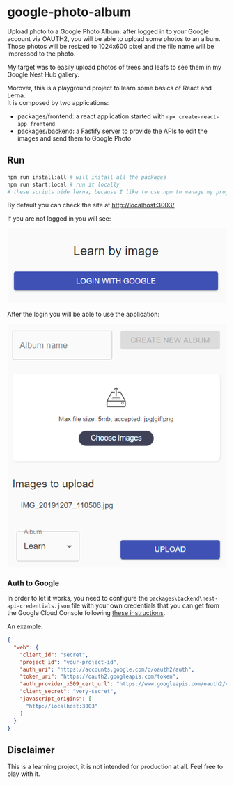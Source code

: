 # google-photo-album

Upload photo to a Google Photo Album: after logged in to your Google account via OAUTH2, you will be able to upload some photos to an album.  
Those photos will be resized to 1024x600 pixel and the file name will be impressed to the photo.

My target was to easily upload photos of trees and leafs to see them in my Google Nest Hub gallery.

Morover, this is a playground project to learn some basics of React and Lerna.  
It is composed by two applications:

- packages/frontend: a react application started with `npx create-react-app frontend`
- packages/backend: a Fastify server to provide the APIs to edit the images and send them to Google Photo

## Run

```bash
npm run install:all # will install all the packages
npm run start:local # run it locally
# these scripts hide lerna, because I like to use npm to manage my projects
```

By default you can check the site at [http://localhost:3003/](http://localhost:3003/)

If you are not logged in you will see:

![login](./img_0.png)

After the login you will be able to use the application:

![doit](./img_1.png)

### Auth to Google

In order to let it works, you need to configure the `packages\backend\nest-api-credentials.json` file with your own credentials that you can get from the Google Cloud Console following [these instructions](https://developers.google.com/identity/protocols/oauth2/web-server).

An example:

```json
{
  "web": {
    "client_id": "secret",
    "project_id": "your-project-id",
    "auth_uri": "https://accounts.google.com/o/oauth2/auth",
    "token_uri": "https://oauth2.googleapis.com/token",
    "auth_provider_x509_cert_url": "https://www.googleapis.com/oauth2/v1/certs",
    "client_secret": "very-secret",
    "javascript_origins": [
      "http://localhost:3003"
    ]
  }
}
```

## Disclaimer

This is a learning project, it is not intended for production at all.
Feel free to play with it.
